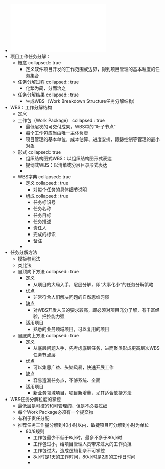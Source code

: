 - ![05《软件开发过程与项目管理》-软件项目管理-2-任务分解.pdf](../assets/05《软件开发过程与项目管理》-软件项目管理-2-任务分解_1695778416892_0.pdf)
- 项目工作任务分解：
	- 概念
	  collapsed:: true
		- 定义软件项目开发的工作范围或边界，得到项目管理的基本粒度的任务集合
	- 任务分解过程
	  collapsed:: true
		- 化繁为简，分而治之
	- 任务分解结果
	  collapsed:: true
		- 生成WBS（Work Breakdown Structure任务分解结构）
- WBS：工作分解结构
	- 定义
	- 工作包（Work Package）
	  collapsed:: true
		- 最低层次的可交付成果，WBS中的“叶子节点”
		- 每个工作包应当由唯一主体负责
		- 项目管理的基本单位，成本估算、进度安排、跟踪控制等管理的最小对象
	- 形式
	  collapsed:: true
		- 组织结构图式WBS：以组织结构图形式表达
		- 提纲式WBS：以清单或分层目录形式表达
		-
	- WBS字典
	  collapsed:: true
		- 定义
		  collapsed:: true
			- 对每个任务的具体细节说明
		- 组成
		  collapsed:: true
			- 任务标识号
			- 任务名称
			- 任务目标
			- 任务描述
			- 责任人
			- 完成的标识
			- 备注
		-
- 任务分解方法
	- 模板参照法
	- 类比法
	- 自顶向下方法
	  collapsed:: true
		- 定义
			- 从项目的大局入手，层层分解，即“大事化小”的任务分解策略
		- 优点
			- 非常符合人们解决问题的自然思维习惯
		- 缺点
			- 对WBS开发人员的要求较高，即必须对项目充分了解，有丰富经验，把控能力强
		- 适用项目
			- 熟悉的业务领域项目，可以复用的项目
	- 自底向上方法
	  collapsed:: true
		- 定义
			- 从底层问题入手，先考虑底层任务，进而聚类形成更高层次WBS任务节点层
		- 优点
			- 可以集思广益、头脑风暴，快速开展工作
		- 缺点
			- 容易遗漏任务点，不够系统、全面
		- 适用项目
			- 新业务领域项目，项目新增量，尤其适合敏捷方法
- WBS任务分解粒度的掌控
	- 最低层是可控的和可管理的，但是不必要过细
	- 每个Work Package必须有一个提交物
	- 有利于责任分配
	- 推荐任务工作量分解到40小时以内，敏捷项目可分解到小时为单位
		- 80/8规则
			- 工作包最少不低于8小时，最多不多于80小时
			- 工作包过小，给项目管理人员带来过大的工作负担
			- 工作包过大，造成逻辑复杂不可掌控
			- 8小时是1天的工作时间，80小时是2周的工作日时间
			-